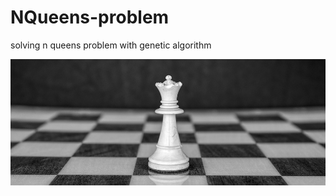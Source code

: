 # NQueens-problem
solving n queens problem with genetic algorithm

<p align="center">
  <img src="/images/queen.png"/>
</p>
